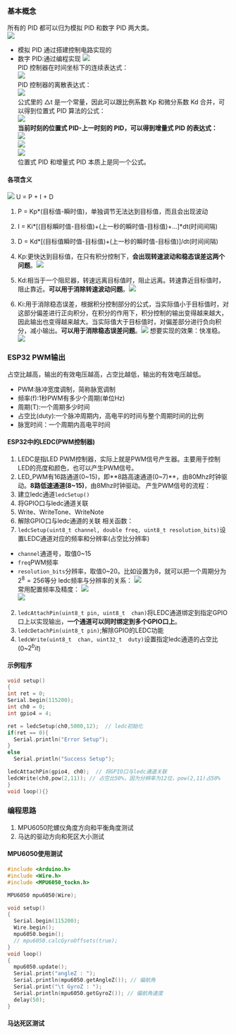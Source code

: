 ### 基本概念

所有的 PID 都可以归为模拟 PID 和数字 PID 两大类。  
![](images/1.png)

- 模拟 PID 通过搭建控制电路实现的
- 数字 PID:通过编程实现
  ![](images/2.png)  
  PID 控制器在时间坐标下的连续表达式：  
  ![](images/3.png)  
  PID 控制器的离散表达式：  
  ![](images/4.png)  
  公式里的 △t 是一个常量，因此可以跟比例系数 Kp 和微分系数 Kd 合并，可以得到位置式 PID 算法的公式：  
  ![](images/5.png)  
  **当前时刻的位置式 PID-上一时刻的 PID，可以得到增量式 PID 的表达式：**  
  ![](images/6.png)  
  ![](images/8.png)  
  ![](images/7.png)  
  位置式 PID 和增量式 PID 本质上是同一个公式。

#### 各项含义

![](images/3.png)
U = P + I + D

1. P = Kp\*(目标值-瞬时值)，单独调节无法达到目标值，而且会出现波动
2. I = Ki*[(目标瞬时值-目标值)+(上一秒的瞬时值-目标值)+...]*dt(时间间隔)
3. D = Kd\*[(目标值瞬时值-目标值)+(上一秒的瞬时值-目标值)]/dt(时间间隔)

4. Kp:更快达到目标值，在只有积分控制下，**会出现转速波动和稳态误差这两个问题**。![](images/9.png)
5. Kd:相当于一个阻尼器，转速远离目标值时，阻止远离。转速靠近目标值时，阻止靠近。**可以用于消除转速波动问题**。![](images/10.png)
6. Ki:用于消除稳态误差，根据积分控制部分的公式，当实际值小于目标值时，对这部分偏差进行正向积分，在积分的作用下，积分控制的输出变得越来越大，因此输出也变得越来越大。当实际值大于目标值时，对偏差部分进行负向积分，减小输出。**可以用于消除稳态误差问题**。![](images/11.png)
   想要实现的效果：快准稳。![](images/12.png)

### ESP32 PWM输出
占空比越高，输出的有效电压越高，占空比越低，输出的有效电压越低。
* PWM:脉冲宽度调制，简称脉宽调制
* 频率(f):1秒PWM有多少个周期(单位Hz)
* 周期(T):一个周期多少时间
* 占空比(duty):一个脉冲周期内，高电平的时间与整个周期时间的比例
* 脉宽时间：一个周期内高电平时间
#### ESP32中的LEDC(PWM控制器)
1. LEDC是指LED PWM控制器，实际上就是PWM信号产生器。主要用于控制LED的亮度和颜色，也可以产生PWM信号。
2. LED_PWM有16路通道(0~15)，即**8路高速通道(0~7)**，由80Mhz时钟驱动。**8路低速通道(8~15)**，由8Mhz时钟驱动。
产生PWM信号的流程：
1. 建立ledc通道`ledcSetup()`
2. 将GPIO口与ledc通道关联
3. Write、WriteTone、WriteNote
4. 解除GPIO口与ledc通道的关联
相关函数：
1.  `ledcSetup(uint8_t channel, double freq, uint8_t resolution_bits)`设置LEDC通道对应的频率和分辨率(占空比分辨率)
  * `channel`通道号，取值0~15
  * `freq`PWM频率
  * `resolution_bits`分辨率，取值0~20。比如设置为8，就可以把一个周期分为$2^8=256$等分
ledc频率与分辨率的关系：
![]((images/13.png))     
常用配置频率及精度：
![](images/14.png)    
![](images/15.png)
2. `ledcAttachPin(uint8_t pin, uint8_t  chan)`将LEDC通道绑定到指定GPIO口上以实现输出，**一个通道可以同时绑定到多个GPIO口上**。
3. `ledcDetachPin(uint8_t pin)`;解除GPIO的LEDC功能
4. `ledcWrite(uint8_t  chan, uint32_t  duty)`设置指定ledc通道的占空比(0~$2^bit$)
#### 示例程序
```c
void setup()
{
int ret = 0;
Serial.begin(115200);
int ch0 = 0;
int gpio4 = 4;

ret = ledcSetup(ch0,5000,12);  // ledc初始化
if(ret == 0){
  Serial.println("Error Setup");
}
else
  Serial.println("Success Setup");

ledcAttachPin(gpio4, ch0);  // 将GPIO口与ledc通道关联
ledcWrite(ch0,pow(2,11)); // 占空比50%，因为分辨率为12位，pow(2,11)占50%
}
void loop(){}
```
### 编程思路
1. MPU6050陀螺仪角度方向和平衡角度测试
2. 马达的驱动方向和死区大小测试
#### MPU6050使用测试
```c
#include <Arduino.h>
#include <Wire.h>
#include <MPU6050_tockn.h>

MPU6050 mpu6050(Wire);

void setup()
{
  Serial.begin(115200);
  Wire.begin();
  mpu6050.begin();
  // mpu6050.calcGyroOffsets(true);
}
void loop()
{
  mpu6050.update();
  Serial.print("angleZ : ");
  Serial.println(mpu6050.getAngleZ()); // 偏航角
  Serial.print("\t GyroZ : ");
  Serial.println(mpu6050.getGyroZ()); // 偏航角速度
  delay(50);
}
```
#### 马达死区测试
```c

```